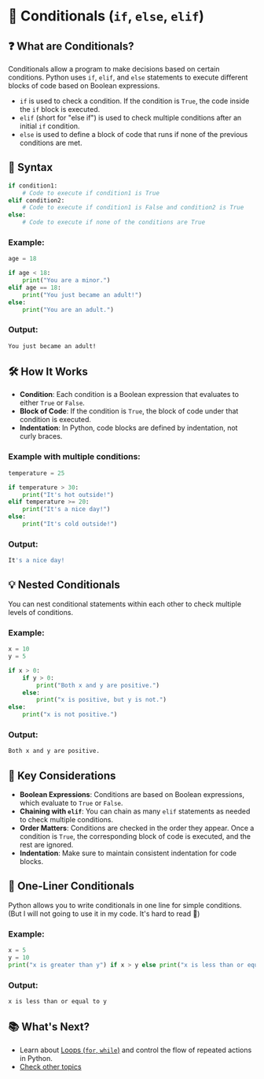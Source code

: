 # 📘 Conditionals (`if`, `else`, `elif`)

## ❓ What are Conditionals?

Conditionals allow a program to make decisions based on certain conditions. Python uses `if`, `elif`, and `else` statements to execute different blocks of code based on Boolean expressions.

- `if` is used to check a condition. If the condition is `True`, the code inside the `if` block is executed.
- `elif` (short for "else if") is used to check multiple conditions after an initial `if` condition.
- `else` is used to define a block of code that runs if none of the previous conditions are met.

## 🧠 Syntax

```python
if condition1:
    # Code to execute if condition1 is True
elif condition2:
    # Code to execute if condition1 is False and condition2 is True
else:
    # Code to execute if none of the conditions are True
```

### Example:

```python
age = 18

if age < 18:
    print("You are a minor.")
elif age == 18:
    print("You just became an adult!")
else:
    print("You are an adult.")
```

### Output:

```bash
You just became an adult!
```

## 🛠️ How It Works

- **Condition**: Each condition is a Boolean expression that evaluates to either `True` or `False`.
- **Block of Code**: If the condition is `True`, the block of code under that condition is executed.
- **Indentation**: In Python, code blocks are defined by indentation, not curly braces.

### Example with multiple conditions:

```python
temperature = 25

if temperature > 30:
    print("It's hot outside!")
elif temperature >= 20:
    print("It's a nice day!")
else:
    print("It's cold outside!")
```

### Output:

```bash
It's a nice day!
```

## 💡 Nested Conditionals

You can nest conditional statements within each other to check multiple levels of conditions.

### Example:

```python
x = 10
y = 5

if x > 0:
    if y > 0:
        print("Both x and y are positive.")
    else:
        print("x is positive, but y is not.")
else:
    print("x is not positive.")
```

### Output:

```bash
Both x and y are positive.
```

## 🧠 Key Considerations

- **Boolean Expressions**: Conditions are based on Boolean expressions, which evaluate to `True` or `False`.
- **Chaining with `elif`**: You can chain as many `elif` statements as needed to check multiple conditions.
- **Order Matters**: Conditions are checked in the order they appear. Once a condition is `True`, the corresponding block of code is executed, and the rest are ignored.
- **Indentation**: Make sure to maintain consistent indentation for code blocks.

## 🔄 One-Liner Conditionals

Python allows you to write conditionals in one line for simple conditions. (But I will not going to use it in my code. It's hard to read 🤯)

### Example:

```python
x = 5
y = 10
print("x is greater than y") if x > y else print("x is less than or equal to y")
```

### Output:

```bash
x is less than or equal to y
```

## 📚 What's Next?

- Learn about [Loops (`for`, `while`)](./loops.md) and control the flow of repeated actions in Python.
- [Check other topics](../README.md)
